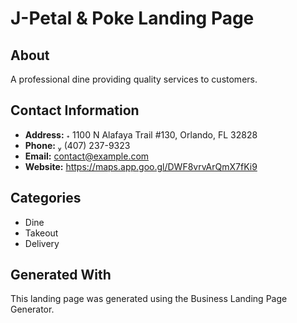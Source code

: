 # J-Petal & Poke Landing Page

## About
A professional dine providing quality services to customers.

## Contact Information
- **Address:** 
1100 N Alafaya Trail #130, Orlando, FL 32828
- **Phone:** 
(407) 237-9323
- **Email:** contact@example.com
- **Website:** https://maps.app.goo.gl/DWF8vrvArQmX7fKi9

## Categories
- Dine
- Takeout
- Delivery

## Generated With
This landing page was generated using the Business Landing Page Generator.